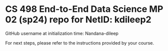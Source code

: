 # CS 498 End-to-End Data Science MP 02 (sp24) repo for NetID: kdileep2

GitHub username at initialization time: Nandana-dileep

For next steps, please refer to the instructions provided by your course.
